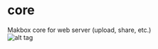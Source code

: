 # core
Makbox core for web server (upload, share, etc.)
 </br>
![alt tag](http://makbox.co.nf/makbox_inside.png,"makbox_inside")
